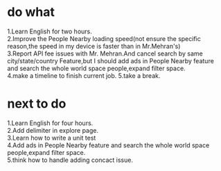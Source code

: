 # do what
1.Learn English for two hours.\
2.Improve the People Nearby loading speed(not ensure the specific reason,the speed in my device is faster than in Mr.Mehran's)\
3.Report API fee issues with Mr. Mehran.And cancel search by same city/state/country Feature,but I should add ads in People Nearby feature and search the whole world space people,expand filter space.\
4.make a timeline to finish current job.
5.take a break.
# next to do
1.Learn English for four hours.\
2.Add delimiter in explore page.\
3.Learn how to write a unit test\
4.Add ads in People Nearby feature and search the whole world space people,expand filter space.\
5.think how to handle adding concact issue.